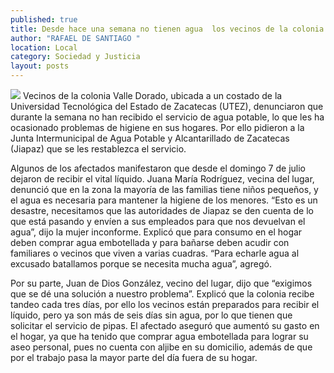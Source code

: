 ```yaml
---
published: true
title: Desde hace una semana no tienen agua  los vecinos de la colonia Valle Dorado
author: "RAFAEL DE SANTIAGO "
location: Local
category: Sociedad y Justicia
layout: posts
---
```


![](http://i.imgur.com/XgJ8jlWm.jpg)
Vecinos de la colonia Valle Dorado, ubicada a un costado de la Universidad Tecnológica del Estado de Zacatecas (UTEZ), denunciaron que durante la semana no han recibido el servicio de agua potable, lo que les ha ocasionado problemas de higiene en sus hogares.
Por ello pidieron a la Junta Intermunicipal de Agua Potable y Alcantarillado de Zacatecas (Jiapaz) que se les restablezca el servicio.

Algunos de los afectados manifestaron que desde el domingo 7 de julio dejaron de recibir el vital líquido.
Juana María Rodríguez, vecina del lugar, denunció que en la zona la mayoría de las familias tiene niños pequeños, y el agua es necesaria para mantener la higiene de los menores.
“Esto es un desastre, necesitamos que las autoridades de Jiapaz se den cuenta de lo que está pasando y envíen a sus empleados para que nos devuelvan el agua”, dijo la mujer inconforme. 
Explicó que para consumo en el hogar deben comprar agua embotellada y para bañarse deben acudir con familiares o vecinos que viven a varias cuadras. “Para echarle agua al excusado batallamos porque se necesita mucha agua”, agregó.

Por su parte, Juan de Dios González, vecino del lugar, dijo que “exigimos que se dé una solución a nuestro problema”. 
Explicó que la colonia recibe tandeo cada tres días, por ello los vecinos están preparados para recibir el líquido, pero ya son más de seis días sin agua, por lo que tienen que solicitar el servicio de pipas. 
El afectado aseguró que aumentó su gasto en el hogar, ya que ha tenido que comprar agua embotellada para lograr su aseo personal, pues no cuenta con aljibe en su domicilio, además de que por el trabajo pasa la mayor parte del día fuera de su hogar.

